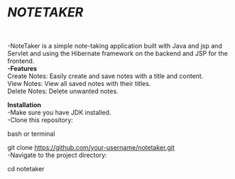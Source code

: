 <h1><i>NOTETAKER</i></h1>
<br>

-NoteTaker is a simple note-taking application built with Java and jsp and Servlet and  using the Hibernate framework on the backend and JSP for the frontend.
<br>
<b>-Features</b><br>
Create Notes: Easily create and save notes with a title and content.<br>
View Notes: View all saved notes with their titles.<br>
Delete Notes: Delete unwanted notes.
<br>

<b>Installation</b><br>
-Make sure you have JDK installed.
<br>
-Clone this repository:

bash or terminal<br>

git clone https://github.com/your-username/notetaker.git
<br>
-Navigate to the project directory:

cd notetaker
